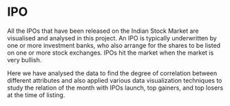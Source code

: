 # IPO
All the IPOs that have been released on the Indian Stock Market are visualised and analysed in this project.
An IPO is typically underwritten by one or more investment banks, who also arrange for the shares to be listed on one or more stock exchanges.
IPOs hit the market when the market is very bullish.

Here we have analysed the data to find the degree of correlation between different attributes and also applied various data visualization techniques to study the relation of the month with IPOs launch, top gainers, and top losers at the time of listing.
